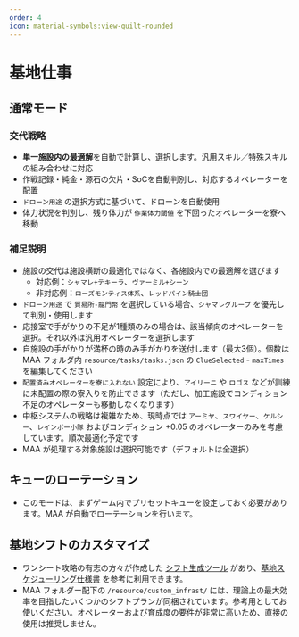 ```yaml
---
order: 4
icon: material-symbols:view-quilt-rounded
---
```


# 基地仕事

## 通常モード

### 交代戦略

- **単一施設内の最適解**を自動で計算し、選択します。汎用スキル／特殊スキルの組み合わせに対応
- 作戦記録・純金・源石の欠片・SoCを自動判別し、対応するオペレーターを配置
- `ドローン用途` の選択方式に基づいて、ドローンを自動使用
- 体力状況を判別し、残り体力が `作業体力閾値` を下回ったオペレーターを寮へ移動

### 補足説明

- 施設の交代は施設横断の最適化ではなく、各施設内での最適解を選びます
  - 対応例：`シャマレ+テキーラ`、`ヴァーミル+シーン`
  - 非対応例：`ローズモンティス体系`、`レッドパイン騎士団`
- `ドローン用途` で `貿易所-龍門幣` を選択している場合、`シャマレグループ` を優先して判別・使用します
- 応接室で手がかりの不足が1種類のみの場合は、該当傾向のオペレーターを選択。それ以外は汎用オペレーターを選択します
- 自施設の手がかりが満杯の時のみ手がかりを送付します（最大3個）。個数は MAA フォルダ内 `resource/tasks/tasks.json` の `ClueSelected` - `maxTimes` を編集してください
- `配置済みオペレーターを寮に入れない` 設定により、`アイリーニ` や `ロゴス` などが訓練に未配置の際の寮入りを防止できます（ただし、加工施設でコンディション不足のオペレーターも移動しなくなります）
- 中枢システムの戦略は複雑なため、現時点では `アーミヤ`、`スワイヤー`、`ケルシー`、`レインボー小隊` およびコンディション +0.05 のオペレーターのみを考慮しています。順次最適化予定です
- MAA が処理する対象施設は選択可能です（デフォルトは全選択）

## キューのローテーション

- このモードは、まずゲーム内でプリセットキューを設定しておく必要があります。MAA が自動でローテーションを行います。

## 基地シフトのカスタマイズ

- ワンシート攻略の有志の方々が作成した [シフト生成ツール](https://ark.yituliu.cn/tools/schedule) があり、[基地スケジューリング仕様書](../../protocol/base-scheduling-schema.md) を参考に利用できます。
- MAA フォルダー配下の `/resource/custom_infrast/` には、理論上の最大効率を目指したいくつかのシフトプランが同梱されています。参考用としてお使いください。オペレーターおよび育成度の要件が非常に高いため、直接の使用は推奨しません。
